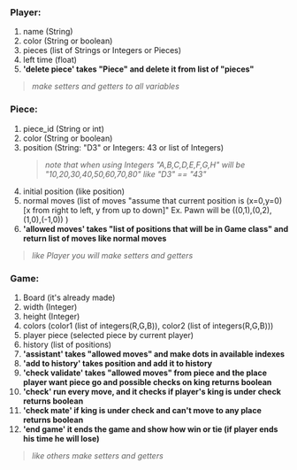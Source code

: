 ### Player:
1. name (String)
2. color (String or boolean)
3. pieces (list of Strings or Integers or Pieces)
4. left time (float)
5. __'delete piece' takes "Piece" and delete it from list of "pieces"__
> _make setters and getters to all variables_

### Piece:
1. piece_id (String or int)
2. color (String or boolean)
3. position (String: "D3" or Integers: 43 or list of Integers)
    >_note that when using Integers "A,B,C,D,E,F,G,H" will be "10,20,30,40,50,60,70,80" like "D3" == "43"_
4. initial position (like position)
5. normal moves (list of moves "assume that current position is (x=0,y=0) \[x from right to left, y from up to down\]" Ex. Pawn will be ((0,1),(0,2),(1,0),(-1,0)) )
6. __'allowed moves' takes "list of positions that will be in Game class" and return list of moves like normal moves__
>_like Player you will make setters and getters_

### Game:
1. Board (it's already made)
2. width (Integer)
3. height (Integer)
4. colors (color1 (list of integers(R,G,B)), color2 (list of integers(R,G,B)))
5. player piece (selected piece by current player)
6. history (list of positions)
7. __'assistant' takes "allowed moves" and make dots in available indexes__
8. __'add to history' takes position and add it to history__
9. __'check validate' takes "allowed moves" from piece and the place player want piece go and possible checks on king returns boolean__
10. __'check' run every move, and it checks if player's king is under check returns boolean__
11. __'check mate' if king is under check and can't move to any place returns boolean__
12. __'end game' it ends the game and show how win or tie (if player ends his time he will lose)__
>_like others make setters and getters_